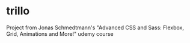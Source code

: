 # trillo
Project from Jonas Schmedtmann's "Advanced CSS and Sass: Flexbox, Grid, Animations and More!" udemy course
